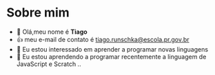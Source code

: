 # Sobre mim
- 👋 Olá,meu nome é **Tiago**
- 👍 meu e-mail de contato é tiago.runschka@escola.pr.gov.br
- 👀 Eu estou interessado em aprender a programar novas linguagens
- 🌱 Eu estou aprendendo a programar recentemente a linguagem de JavaScript e Scratch
..

<!---
tiaguinhoo1/tiaguinhoo1 is a ✨ special ✨ repository because its `README.md` (this file) appears on your GitHub profile.
You can click the Preview link to take a look at your changes.
--->

